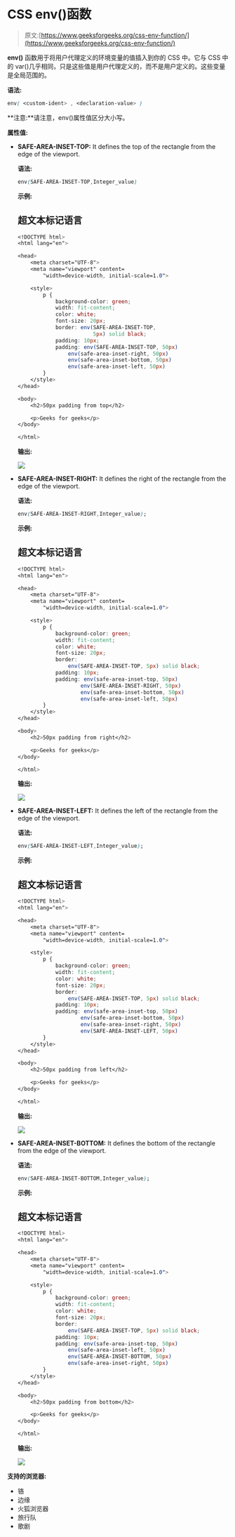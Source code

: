 # CSS env()函数

> 原文:[https://www.geeksforgeeks.org/css-env-function/](https://www.geeksforgeeks.org/css-env-function/)

**env()** 函数用于将用户代理定义的环境变量的值插入到你的 CSS 中。它与 CSS 中的 var()几乎相同，只是这些值是用户代理定义的，而不是用户定义的。这些变量是全局范围的。

**语法:**

```css
env( <custom-ident> , <declaration-value> )

```

**注意:**请注意，env()属性值区分大小写。

**属性值:**

*   **SAFE-AREA-INSET-TOP:** It defines the top of the rectangle from the edge of the viewport.

    **语法:**

    ```css
    env(SAFE-AREA-INSET-TOP,Integer_value)

    ```

    **示例:**

    ## 超文本标记语言

    ```css
    <!DOCTYPE html>
    <html lang="en">

    <head>
        <meta charset="UTF-8">
        <meta name="viewport" content=
            "width=device-width, initial-scale=1.0">

        <style>
            p {
                background-color: green;
                width: fit-content;
                color: white;
                font-size: 20px;
                border: env(SAFE-AREA-INSET-TOP, 
                            5px) solid black;
                padding: 10px;
                padding: env(SAFE-AREA-INSET-TOP, 50px) 
                    env(safe-area-inset-right, 50px) 
                    env(safe-area-inset-bottom, 50px) 
                    env(safe-area-inset-left, 50px)
            }
        </style>
    </head>

    <body>
        <h2>50px padding from top</h2>

        <p>Geeks for geeks</p>
    </body>

    </html>
    ```

    **输出:**

    ![](img/76948f411d4f42ad633e8c4933f59b54.png)

*   **SAFE-AREA-INSET-RIGHT:** It defines the right of the rectangle from the edge of the viewport.

    **语法:**

    ```css
    env(SAFE-AREA-INSET-RIGHT,Integer_value);
    ```

    **示例:**

    ## 超文本标记语言

    ```css
    <!DOCTYPE html>
    <html lang="en">

    <head>
        <meta charset="UTF-8">
        <meta name="viewport" content=
            "width=device-width, initial-scale=1.0">

        <style>
            p {
                background-color: green;
                width: fit-content;
                color: white;
                font-size: 20px;
                border:
                    env(SAFE-AREA-INSET-TOP, 5px) solid black;
                padding: 10px;
                padding: env(safe-area-inset-top, 50px) 
                        env(SAFE-AREA-INSET-RIGHT, 50px) 
                        env(safe-area-inset-bottom, 50px) 
                        env(safe-area-inset-left, 50px)
            }
        </style>
    </head>

    <body>
        <h2>50px padding from right</h2>

        <p>Geeks for geeks</p>
    </body>

    </html>
    ```

    **输出:**

    ![](img/25f9e82f0b3efe6dcb11c9f7aa705d58.png)

*   **SAFE-AREA-INSET-LEFT:** It defines the left of the rectangle from the edge of the viewport.

    **语法:**

    ```css
    env(SAFE-AREA-INSET-LEFT,Integer_value);

    ```

    **示例:**

    ## 超文本标记语言

    ```css
    <!DOCTYPE html>
    <html lang="en">

    <head>
        <meta charset="UTF-8">
        <meta name="viewport" content=
            "width=device-width, initial-scale=1.0">

        <style>
            p {
                background-color: green;
                width: fit-content;
                color: white;
                font-size: 20px;
                border:
                    env(SAFE-AREA-INSET-TOP, 5px) solid black;
                padding: 10px;
                padding: env(safe-area-inset-top, 50px) 
                        env(safe-area-inset-bottom, 50px) 
                        env(safe-area-inset-right, 50px) 
                        env(SAFE-AREA-INSET-LEFT, 50px)
            }
        </style>
    </head>

    <body>
        <h2>50px padding from left</h2>

        <p>Geeks for geeks</p>
    </body>

    </html>
    ```

    **输出:**

    ![](img/b323ccc04e46a0bd3f411133a315fd1a.png)

*   **SAFE-AREA-INSET-BOTTOM:** It defines the bottom of the rectangle from the edge of the viewport.

    **语法:**

    ```css
    env(SAFE-AREA-INSET-BOTTOM,Integer_value);
    ```

    **示例:**

    ## 超文本标记语言

    ```css
    <!DOCTYPE html>
    <html lang="en">

    <head>
        <meta charset="UTF-8">
        <meta name="viewport" content=
            "width=device-width, initial-scale=1.0">

        <style>
            p {
                background-color: green;
                width: fit-content;
                color: white;
                font-size: 20px;
                border:
                    env(SAFE-AREA-INSET-TOP, 5px) solid black;
                padding: 10px;
                padding: env(safe-area-inset-top, 50px) 
                    env(safe-area-inset-left, 50px) 
                    env(SAFE-AREA-INSET-BOTTOM, 50px) 
                    env(safe-area-inset-right, 50px)
            }
        </style>
    </head>

    <body>
        <h2>50px padding from bottom</h2>

        <p>Geeks for geeks</p>
    </body>

    </html>
    ```

    **输出:**

    ![](img/9256ab4486f224982be33deb545e9f07.png)

**支持的浏览器:**

*   铬
*   边缘
*   火狐浏览器
*   旅行队
*   歌剧